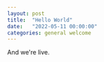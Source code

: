 ```yaml
---
layout: post
title:  "Hello World"
date:   "2022-05-11 00:00:00"
categories: general welcome
---
```


And we're live.
